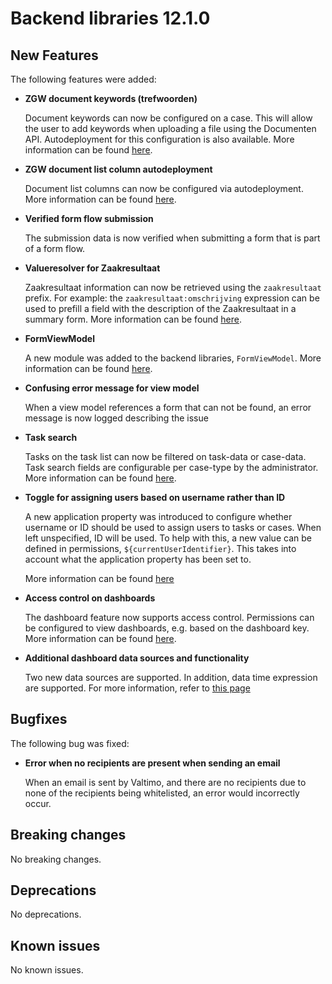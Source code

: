 # Backend libraries 12.1.0

## New Features

The following features were added:

* **ZGW document keywords (trefwoorden)**

  Document keywords can now be configured on a case. This will allow the user to add keywords when uploading a file using the Documenten API.
  Autodeployment for this configuration is also available. More information can be found [here](/using-valtimo/zgw/documents/zgw-documents.md#keywords-trefwoorden).

* **ZGW document list column autodeployment**

  Document list columns can now be configured via autodeployment. More information can be found [here](/using-valtimo/zgw/documents/zgw-documents.md#autodeployment-1).

* **Verified form flow submission**

  The submission data is now verified when submitting a form that is part of a form flow.

* **Valueresolver for Zaakresultaat**

  Zaakresultaat information can now be retrieved using the `zaakresultaat` prefix. For example: the `zaakresultaat:omschrijving` expression can be used to prefill a field with the description of the Zaakresultaat in a summary form. More information can be found [here](/reference/modules/value-resolver.md#zgw-value-resolvers).

* **FormViewModel**

  A new module was added to the backend libraries, `FormViewModel`. More information can be found [here](/extending-valtimo/form-view-model/form-view-model.md).

* **Confusing error message for view model**

  When a view model references a form that can not be found, an error message is now logged describing the issue

* **Task search**

  Tasks on the task list can now be filtered on task-data or case-data. Task search fields are configurable per case-type by the administrator. More information can be found [here](/using-valtimo/tasks/tasks.md).

* **Toggle for assigning users based on username rather than ID**
  
  A new application property was introduced to configure whether username or ID should be used to assign users to tasks
  or cases. When left unspecified, ID will be used. To help with this, a new value can be defined in permissions, 
  `${currentUserIdentifier}`. This takes into account what the application property has been set to.

  More information can be found [here](/getting-started/modules/core/contract.md#configuration)

* **Access control on dashboards**

  The dashboard feature now supports access control. Permissions can be configured to view dashboards, e.g. based on the dashboard key. More information can be found [here](/reference/modules/authorization.md).

- **Additional dashboard data sources and functionality**

  Two new data sources are supported. In addition, data time expression are supported. For more information, refer to
  [this page](/reference/modules/dashboard.md)

## Bugfixes

The following bug was fixed:

* **Error when no recipients are present when sending an email**

  When an email is sent by Valtimo, and there are no recipients due to none of the recipients being whitelisted, an
  error would incorrectly occur.

## Breaking changes

No breaking changes.

## Deprecations

No deprecations.

## Known issues

No known issues.
